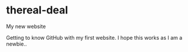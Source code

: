 # thereal-deal

My new website

Getting to know GitHub with my first website.
I hope this works as I am a newbie..
